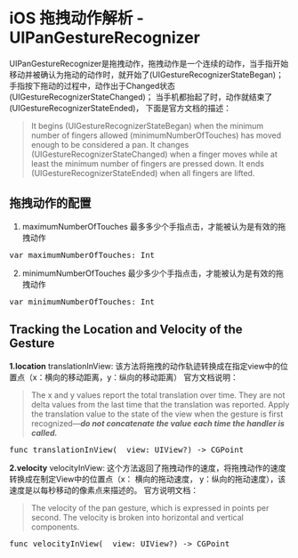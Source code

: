 # iOS 拖拽动作解析 - UIPanGestureRecognizer

UIPanGestureRecognizer是拖拽动作，拖拽动作是一个连续的动作，当手指开始移动并被确认为拖动的动作时，就开始了(UIGestureRecognizerStateBegan)； 手指按下拖动的过程中，动作出于Changed状态(UIGestureRecognizerStateChanged)； 当手机都抬起了时，动作就结束了 (UIGestureRecognizerStateEnded)， 下面是官方文档的描述：
>It begins (UIGestureRecognizerStateBegan) when the minimum number of fingers allowed (minimumNumberOfTouches) has moved enough to be considered a pan. It changes (UIGestureRecognizerStateChanged) when a finger moves while at least the minimum number of fingers are pressed down. It ends (UIGestureRecognizerStateEnded) when all fingers are lifted.

## 拖拽动作的配置
1. maximumNumberOfTouches
最多多少个手指点击，才能被认为是有效的拖拽动作
<pre>var maximumNumberOfTouches: Int </pre>

2. minimumNumberOfTouches 
最少多少个手指点击，才能被认为是有效的拖拽动作
<pre>var minimumNumberOfTouches: Int</pre>

## Tracking the Location and Velocity of the Gesture

**1.location**
translationInView: 该方法将拖拽的动作轨迹转换成在指定view中的位置点（x：横向的移动距离，y：纵向的移动距离）
官方文档说明：
> The x and y values report the total translation over time. They are not delta values from the last time that the translation was reported. Apply the translation value to the state of the view when the gesture is first recognized—***do not concatenate the value each time the handler is called.***
<pre>func translationInView(_ view: UIView?) -> CGPoint</pre>

**2.velocity**
velocityInView: 这个方法返回了拖拽动作的速度，将拖拽动作的速度转换成在制定View中的位置点（x： 横向的拖动速度， y：纵向的拖动速度），该速度是以每秒移动的像素点来描述的。
官方说明文档：
> The velocity of the pan gesture, which is expressed in points per second. The velocity is broken into horizontal and vertical components.
<pre>func velocityInView(_ view: UIView?) -> CGPoint</pre>


